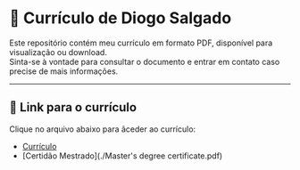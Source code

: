# 📄 Currículo de Diogo Salgado 

Este repositório contém meu currículo em formato PDF, disponível para visualização ou download.  
Sinta-se à vontade para consultar o documento e entrar em contato caso precise de mais informações.  

---

## 🚀 Link para o currículo

Clique no arquivo abaixo para ãceder ao currículo:

- [Currículo](./Resume_DiogoSalgado.pdf)
- [Certidão Mestrado](./Master's degree certificate.pdf)
